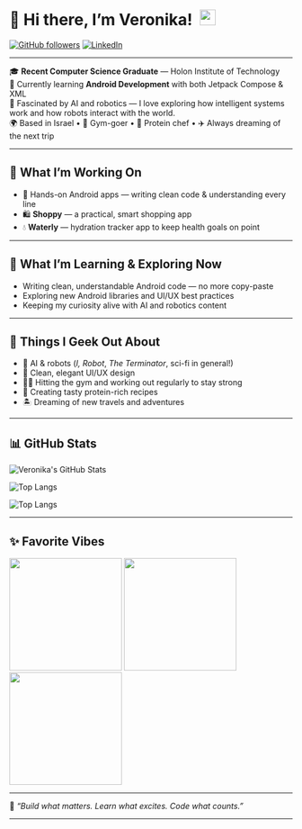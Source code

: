 # 👋 Hi there, I’m Veronika! &nbsp;<img src="https://media.giphy.com/media/hvRJCLFzcasrR4ia7z/giphy.gif" width="28">

[![GitHub followers](https://img.shields.io/github/followers/veronika8597?style=social)](https://github.com/veronika8597)
[![LinkedIn](https://img.shields.io/badge/LinkedIn-Connect-blue?logo=linkedin)](https://www.linkedin.com/in/veronika-kovalev-grobov-5a2a40178/)

---

🎓 **Recent Computer Science Graduate** — Holon Institute of Technology  
📱 Currently learning **Android Development** with both Jetpack Compose & XML  
🤖 Fascinated by AI and robotics — I love exploring how intelligent systems work and how robots interact with the world.    
🌍 Based in Israel • 💪 Gym-goer • 🍳 Protein chef • ✈️ Always dreaming of the next trip

---

## 🚧 What I’m Working On
- 📱 Hands-on Android apps — writing clean code & understanding every line
- 🛍️ **Shoppy** — a practical, smart shopping app   
- 💧 **Waterly** — hydration tracker app to keep health goals on point  

---


## 🧠 What I’m Learning & Exploring Now
- Writing clean, understandable Android code — no more copy-paste  
- Exploring new Android libraries and UI/UX best practices  
- Keeping my curiosity alive with AI and robotics content

---

## 🧠 Things I Geek Out About
- 🤖 AI & robots (*I, Robot*, *The Terminator*, sci-fi in general!)
- 🎨 Clean, elegant UI/UX design
- 🏋️‍♀️ Hitting the gym and working out regularly to stay strong  
- 🍳 Creating tasty protein-rich recipes  
- 🏝️ Dreaming of new travels and adventures  

---

## 📊 GitHub Stats

![Veronika's GitHub Stats](https://github-readme-stats.vercel.app/api?username=veronika8597&show_icons=true&theme=radical)

![Top Langs](https://github-readme-stats.vercel.app/api/top-langs/?username=veronika8597&layout=compact&theme=radical)

![Top Langs](https://github-readme-stats.vercel.app/api/top-langs/?username=YOUR_USERNAME&layout=compact&langs_count=8&hide_progress=false)

---

## ✨ Favorite Vibes

<img src="https://media.giphy.com/media/du3J3cXyzhj75IOgvA/giphy.gif" width="200"/> <img src="https://media.giphy.com/media/QssGEmpkyEOhBCb7e1/giphy.gif" width="200"/> <img src="https://media.giphy.com/media/xT0xeJpnrWC4XWblEk/giphy.gif" width="200"/>

---

🦾 *“Build what matters. Learn what excites. Code what counts.”*

---

<!---
veronika8597/veronika8597 is a ✨ special ✨ repository because its `README.md` (this file) appears on your GitHub profile.
You can click the Preview link to take a look at your changes.
--->
